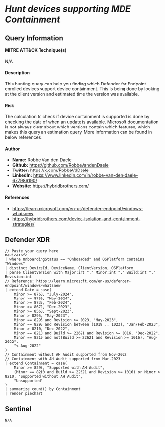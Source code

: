 # *Hunt devices supporting MDE Containment*

## Query Information

#### MITRE ATT&CK Technique(s)

N/A

#### Description
This hunting query can help you finding which Defender for Endpoint enrolled devices support device containment. This is being done by looking at the client version and estimated time the version was available. 

#### Risk
The calculation to check if device containment is supported is done by checking the date of when an update is available. Microsoft documentation is not always clear about which versions contain which features, which makes this query an estimation query. More information can be found in below references.

#### Author <Optional>
- **Name:** Robbe Van den Daele
- **Github:** https://github.com/RobbeVandenDaele
- **Twitter:** https://x.com/RobbeVdDaele
- **LinkedIn:** https://www.linkedin.com/in/robbe-van-den-daele-677986190/
- **Website:** https://hybridbrothers.com/

#### References
- https://learn.microsoft.com/en-us/defender-endpoint/windows-whatsnew
- https://hybridbrothers.com/device-isolation-and-containment-strategies/

## Defender XDR
```KQL
// Paste your query here
DeviceInfo
| where OnboardingStatus == "Onboarded" and OSPlatform contains "Windows"
| distinct DeviceId, DeviceName, ClientVersion, OSPlatform
| parse ClientVersion with Major:int "." Minor:int "." Build:int "." Revision:int
// Reference: https://learn.microsoft.com/en-us/defender-endpoint/windows-whatsnew
| extend Date = case(
    Minor >= 8760, "July-2024", 
    Minor >= 8750, "May-2024",
    Minor >= 8735, "Feb-2024",
    Minor >= 8672, "Dec-2023",
    Minor >= 8560, "Sept-2023",
    Minor > 8295, "May-2023",
    Minor == 8295 and Revision >= 1023, "May-2023",
    Minor == 8295 and Revision between (1019 .. 1023), "Jan/Feb-2023",
    Minor > 8210, "Dec-2022", 
    Minor == 8210 and Build >= 22621 and Revision >= 1016, "Dec-2022", 
    Minor == 8210 and not(Build >= 22621 and Revision >= 1016), "Aug-2022", 
    "< Aug-2022"
)
// Containment without AH Audit supported from Nov-2022
// Containment with AH Audit supported from Mar-2023
| extend Containment = case(
    Minor >= 8295, "Supported with AH Audit",
    (Minor == 8210 and Build >= 22621 and Revision >= 1016) or Minor > 8210, "Supported without AH Audit",
    "Unsupported"
)
| summarize count() by Containment
| render piechart 
```

## Sentinel
```KQL
N/A
```